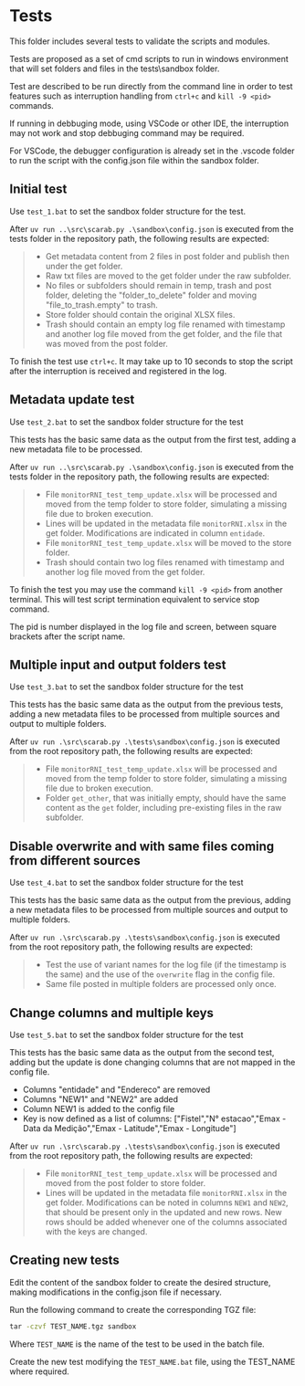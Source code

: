# Tests

This folder includes several tests to validate the scripts and modules.

Tests are proposed as a set of cmd scripts to run in windows environment that will set folders and files in the tests\sandbox folder.

Test are described to be run directly from the command line in order to test features such as interruption handling from `ctrl+c` and  `kill -9 <pid>` commands.

If running in debbuging mode, using VSCode or other IDE, the interruption may not work and stop debbuging command may be required.

For VSCode, the debugger configuration is already set in the .vscode folder to run the script with the config.json file within the sandbox folder.

## Initial test

Use `test_1.bat` to set the sandbox folder structure for the test.

After `uv run ..\src\scarab.py .\sandbox\config.json` is executed from the tests folder in the repository path, the following results are expected:

> * Get metadata content from 2 files in post folder and publish then under the get folder.
> * Raw txt files are moved to the get folder under the raw subfolder.
> * No files or subfolders should remain in temp, trash and post folder, deleting the "folder_to_delete" folder and moving "file_to_trash.empty" to trash.
> * Store folder should contain the original XLSX files.
> * Trash should contain an empty log file renamed with timestamp and another log file moved from the get folder, and the file that was moved from the post folder.

To finish the test use `ctrl+c`. It may take up to 10 seconds to stop the script after the interruption is received and registered in the log.

## Metadata update test

Use `test_2.bat` to set the sandbox folder structure for the test

This tests has the basic same data as the output from the first test, adding a new metadata file to be processed.

After `uv run ..\src\scarab.py .\sandbox\config.json` is executed from the tests folder in the repository path, the following results are expected:

> * File `monitorRNI_test_temp_update.xlsx` will be processed and moved from the temp folder to store folder, simulating a missing file due to broken execution.
> * Lines will be updated in the metadata file `monitorRNI.xlsx` in the get folder. Modifications are indicated in column `entidade`.
> * File `monitorRNI_test_temp_update.xlsx` will be moved to the store folder.
> * Trash should contain two log files renamed with timestamp and another log file moved from the get folder.

To finish the test you may use the command `kill -9 <pid>` from another terminal. This will test script termination equivalent to service stop command.

The pid is number displayed in the log file and screen, between square brackets after the script name.

## Multiple input and output folders test

Use `test_3.bat` to set the sandbox folder structure for the test

This tests has the basic same data as the output from the previous tests, adding a new metadata files to be processed from multiple sources and output to multiple folders.

After `uv run .\src\scarab.py .\tests\sandbox\config.json` is executed from the root repository path, the following results are expected:

> * File `monitorRNI_test_temp_update.xlsx` will be processed and moved from the temp folder to store folder, simulating a missing file due to broken execution.
> * Folder `get_other`, that was initially empty, should have the same content as the `get` folder, including pre-existing files in the raw subfolder.

## Disable overwrite and with same files coming from different sources

Use `test_4.bat` to set the sandbox folder structure for the test

This tests has the basic same data as the output from the previous, adding a new metadata files to be processed from multiple sources and output to multiple folders.

After `uv run .\src\scarab.py .\tests\sandbox\config.json` is executed from the root repository path, the following results are expected:

> * Test the use of variant names for the log file (if the timestamp is the same) and the use of the `overwrite` flag in the config file.
> * Same file posted in multiple folders are processed only once.

## Change columns and multiple keys

Use `test_5.bat` to set the sandbox folder structure for the test

This tests has the basic same data as the output from the second test, adding but the update is done changing columns that are not mapped in the config file. 

* Columns "entidade" and "Endereco" are removed
* Columns "NEW1" and "NEW2" are added
* Column NEW1 is added to the config file
* Key is now defined as a list of columns: ["Fistel","N° estacao","Emax - Data da Medição","Emax - Latitude","Emax - Longitude"]

After `uv run .\src\scarab.py .\tests\sandbox\config.json` is executed from the root repository path, the following results are expected:

> * File `monitorRNI_test_temp_update.xlsx` will be processed and moved from the post folder to store folder.
> * Lines will be updated in the metadata file `monitorRNI.xlsx` in the get folder. Modifications can be noted in columns `NEW1` and `NEW2`, that should be present only in the updated and new rows.
> New rows should be added whenever one of the columns associated with the keys are changed.




## Creating new tests

Edit the content of the sandbox folder to create the desired structure, making modifications in the config.json file if necessary.

Run the following command to create the corresponding TGZ file:

```cmd
tar -czvf TEST_NAME.tgz sandbox
```

Where `TEST_NAME` is the name of the test to be used in the batch file.

Create the new test modifying the `TEST_NAME.bat` file, using the TEST_NAME where required.
